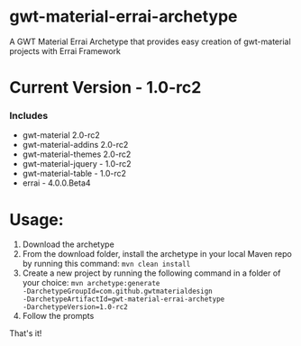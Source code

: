 # gwt-material-errai-archetype
A GWT Material Errai Archetype that provides easy creation of gwt-material projects with Errai Framework

# Current Version - 1.0-rc2
### Includes
- gwt-material 2.0-rc2
- gwt-material-addins 2.0-rc2
- gwt-material-themes 2.0-rc2
- gwt-material-jquery - 1.0-rc2
- gwt-material-table - 1.0-rc2
- errai - 4.0.0.Beta4

# Usage:
1. Download the archetype
2. From the download folder, install the archetype in your local Maven repo by running this command: <code>mvn clean install</code>
3. Create a new project by running the following command in a folder of your choice: <code>mvn archetype:generate -DarchetypeGroupId=com.github.gwtmaterialdesign -DarchetypeArtifactId=gwt-material-errai-archetype -DarchetypeVersion=1.0-rc2</code>
4. Follow the prompts

That's it!
